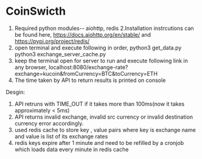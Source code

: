 # CoinSwicth
1. Required python modules-- aiohttp, redis
2.Installation instrcutions can be found here,
https://docs.aiohttp.org/en/stable/ and
https://pypi.org/project/redis/
3. open terminal and execute following in order, 
python3 get_data.py
python3 exchange_server_cache.py 
4. keep the terminal open for server to run and execute following link in any browser,
localhost:8080/exchange-rate?exchange=kucoin&fromCurrency=BTC&toCurrency=ETH
5. The time taken by API to return results is printed on console 

Desgin:
1) API retruns with TIME_OUT if it takes more than 100ms(now it takes approximately < 5ms)
2) API returns invalid exchange, invalid src currency or invalid destination currency error accordingly.
3) used redis cache to store key , value pairs where key is exchange name and value is list of its exchange rates
4) redis keys expire after 1 minute and need to be refilled by a cronjob which loads data every minute in redis cache
